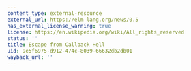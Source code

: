 ```yaml
---
content_type: external-resource
external_url: https://elm-lang.org/news/0.5
has_external_license_warning: true
license: https://en.wikipedia.org/wiki/All_rights_reserved
status: ''
title: Escape from Callback Hell
uid: 9e5f6975-d912-474c-8039-66632db2db01
wayback_url: ''
---
```

